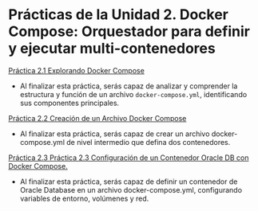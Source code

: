 # Prácticas de la Unidad 2. Docker Compose: Orquestador para definir y ejecutar multi-contenedores

[Práctica 2.1 Explorando Docker Compose](./README2_1.md)

- Al finalizar esta práctica, serás capaz de analizar y comprender la estructura y función de un archivo `docker-compose.yml`, identificando sus componentes principales.

[Práctica 2.2 Creación de un Archivo Docker Compose](./README2_2.md)

- Al finalizar esta práctica, serás capaz de crear un archivo docker-compose.yml de nivel intermedio que defina dos contenedores.

[Práctica 2.3 Práctica 2.3 Configuración de un Contenedor Oracle DB con Docker Compose.](./README2_3.md)

- Al finalizar esta práctica, serás capaz de definir un contenedor de Oracle Database en un archivo docker-compose.yml, configurando variables de entorno, volúmenes y red.
